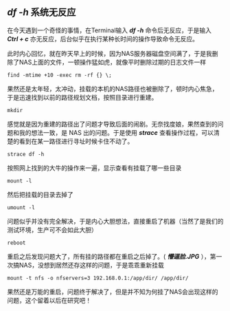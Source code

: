 ## *df -h* 系统无反应 

在今天遇到一个奇怪的事情，在Terminal输入 ***df -h*** 命令后无反应，于是输入 ***Ctrl + c*** 亦无反应，后台似乎在执行某种长时间的操作导致命令无反应。   

此时内心回忆，就在昨天早上的时候，因为NAS服务器磁盘空间满了，于是我删除了NAS上面的文件，一顿操作猛如虎，就像平时删除过期的日志文件一样

	find -mtime +10 -exec rm -rf {} \;

果然还是太年轻，太冲动，挂载的本机的NAS路径也被删除了，顿时内心焦急，于是迅速找到以前的路径规划文档，按照目录进行重建。

	mkdir 

感觉就是因为重建的路径出了问题才导致后面的闹剧。无奈找度娘，果然查到的问题和我的想法一致，是 NAS 出的问题。于是使用 ***strace*** 查看操作过程，可以清楚的看到在某一路径进行寻址时候卡住不动了。

	strace df -h 

按照网上找到的大牛的操作来一遍，显示查看有挂载了哪一些目录

	mount -l

然后把挂载的目录去掉了

	umount -l

问题似乎并没有完全解决，于是内心大胆想法，直接重启了机器（当然了是我们的测试环境，生产可不会如此大胆）

	reboot 

重启之后发现问题大了，所有挂的路径都在重启之后掉了。( ***懵逼脸.JPG*** ），第一次搞NAS，没想到居然还存这样的问题，于是乖乖重新挂载

	mount -t nfs -o nfservers=3 192.168.0.1:/app/dir/ /app/dir/

果然还是万能的重启，问题终于解决了，但是并不知为何挂了NAS会出现这样的问题，这个留着以后在研究吧！
